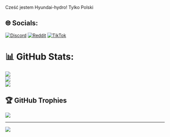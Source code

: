 Cześć jestem Hyundai-hydro!
 Tylko Polski
## 🌐 Socials:
[![Discord](https://img.shields.io/badge/Discord-%237289DA.svg?logo=discord&logoColor=white)](https://discord.gg/https://discord.gg/EFbHcENa) [![Reddit](https://img.shields.io/badge/Reddit-%23FF4500.svg?logo=Reddit&logoColor=white)](https://reddit.com/user/Hyundai_hydro) [![TikTok](https://img.shields.io/badge/TikTok-%23000000.svg?logo=TikTok&logoColor=white)](https://tiktok.com/@@axolotl7186) 
# 📊 GitHub Stats:
![](https://github-readme-stats.vercel.app/api?username=Hyundai-hydro&theme=shadow_green&hide_border=false&include_all_commits=true&count_private=true)<br/>
![](https://nirzak-streak-stats.vercel.app/?user=Hyundai-hydro&theme=shadow_green&hide_border=false)<br/>
![](https://github-readme-stats.vercel.app/api/top-langs/?username=Hyundai-hydro&theme=shadow_green&hide_border=false&include_all_commits=true&count_private=true&layout=compact)

## 🏆 GitHub Trophies
![](https://github-profile-trophy.vercel.app/?username=Hyundai-hydro&theme=radical&no-frame=false&no-bg=false&margin-w=4)

---
[![](https://visitcount.itsvg.in/api?id=Hyundai-hydro&icon=1&color=3)](https://visitcount.itsvg.in)

<!-- Proudly created with GPRM ( https://gprm.itsvg.in ) -->

